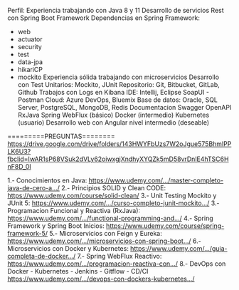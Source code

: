 Perfil:
Experiencia trabajando con Java 8 y 11 
Desarrollo de servicios Rest con Spring Boot Framework 
Dependencias en Spring Framework: 
- web 
- actuator 
- security 
- test 
- data-jpa 
- hikariCP 
- mockito 
Experiencia sólida trabajando con microservicios 
Desarrollo con Test Unitarios: Mockito, JUnit 
Repositorio: Git, Bitbucket, GitLab, Github 
Trabajos con Logs en Kibana 
IDE: Intellij, Eclipse 
SoapUI - Postman 
Cloud: Azure DevOps, Bluemix 
Base de datos: Oracle, SQL Server, PostgreSQL, MongoDB, Redis 
Documentacion Swagger OpenAPI 
RxJava 
Spring WebFlux (básico) 
Docker (intermedio) 
Kubernetes (usuario) 
Desarrollo web con Angular nivel intermedio (deseable)


=========PREGUNTAS========
https://drive.google.com/drive/folders/143HWYFbUzs7W2oJgue575BhmlPPLK6U3?fbclid=IwAR1sP68VSuk2dVLy62oiwxgjXndhyXYQZk5mD58vrDnlE4hTSC6HnF8D_0I



1.- Conocimientos en Java:
https://www.udemy.com/.../master-completo-java-de-cero-a.../
2.- Principios SOLID y Clean CODE:
https://www.udemy.com/course/solid-clean/
3.- Unit Testing Mockito y JUnit 5:
https://www.udemy.com/.../curso-completo-junit-mockito.../
3.- Programacion Funcional y Reactiva (RxJava):
https://www.udemy.com/.../functional-programming-and.../
4.- Spring Framework y Spring Boot Inicios:
https://www.udemy.com/course/spring-framework-5/
5.- Microservicios con Feign y Eureka:
https://www.udemy.com/.../microservicios-con-spring-boot.../
6.- Microservicios con Docker y Kubernetes:
https://www.udemy.com/.../guia-completa-de-docker.../
7.- Spring WebFlux Reactivo:
https://www.udemy.com/.../programacion-reactiva-con.../
8.- DevOps con Docker - Kubernetes - Jenkins - Gitflow - CD/CI
https://www.udemy.com/.../devops-con-dockers-kubernetes.../

